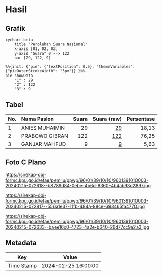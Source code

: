 # Hasil

## Grafik

```mermaid
xychart-beta
    title "Perolehan Suara Nasional"
    x-axis [01, 02, 03]
    y-axis "Suara" 0 --> 122
    bar [29, 122, 9]
```

```mermaid
%%{init: {"pie": {"textPosition": 0.5}, "themeVariables": {"pieOuterStrokeWidth": "5px"}} }%%
pie showData
    "1" : 29
    "2" : 122
    "3" : 9
```

## Tabel

| No. | Nama Paslon    | Suara | Suara (raw) | Persentase |
|:--- |:-------------- | -----:| -----------:| ----------:|
| 1   | ANIES MUHAIMIN | 29    | [29][p-1]   | 18,13      |
| 2   | PRABOWO GIBRAN | 122   | [122][p-2]  | 76,25      |
| 3   | GANJAR MAHFUD  | 9     | [9][p-3]    | 5,63       |


[p-1]: https://github.com/gigit-pemilu/pemilu-2024/blob/main/pilpres/hitung-suara/sub/96-papua-barat-daya/sub/01-sorong/sub/39-mariat/sub/1010-klaru/sub/003-tps/sub/paslon-1.txt
[p-2]: https://github.com/gigit-pemilu/pemilu-2024/blob/main/pilpres/hitung-suara/sub/96-papua-barat-daya/sub/01-sorong/sub/39-mariat/sub/1010-klaru/sub/003-tps/sub/paslon-2.txt
[p-3]: https://github.com/gigit-pemilu/pemilu-2024/blob/main/pilpres/hitung-suara/sub/96-papua-barat-daya/sub/01-sorong/sub/39-mariat/sub/1010-klaru/sub/003-tps/sub/paslon-3.txt

## Foto C Plano

https://sirekap-obj-formc.kpu.go.id/efae/pemilu/ppwp/96/01/39/10/10/9601391010003-20240215-072618--b8789d84-0ebe-4b6d-8360-4b4ab93d2897.jpg

https://sirekap-obj-formc.kpu.go.id/efae/pemilu/ppwp/96/01/39/10/10/9601391010003-20240215-072817--556a1e37-11fb-484a-88ce-693465fa4770.jpg

https://sirekap-obj-formc.kpu.go.id/efae/pemilu/ppwp/96/01/39/10/10/9601391010003-20240215-072633--baee16c0-4723-4a2e-b640-26d77cc9a2a3.jpg


## Metadata

| Key        | Value               |
| ---------- | ------------------- |
| Time Stamp | 2024-02-25 16:00:00 |



